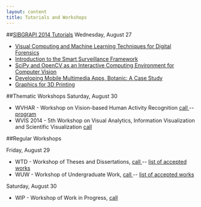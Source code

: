 ```yaml
---
layout: content
title: Tutorials and Workshops  
---
```


##[SIBGRAPI 2014 Tutorials](tutorials.html)
Wednesday, August 27

- [Visual Computing and Machine Learning Techniques for Digital Forensics](tutorials.html)
- [Introduction to the Smart Surveillance Framework](tutorials.html)
- [SciPy and OpenCV as an Interactive Computing Environment for Computer Vision](tutorials.html)
- [Developing Mobile Multimedia Apps, Botanic: A Case Study](tutorials.html)
- [Graphics for 3D Printing](tutorials.html)

##Thematic Workshops
Saturday, August 30

- WVHAR - Workshop on Vision-based Human Activity Recognition [   call   ](call-for-wvhar.html) -- [   program   ](program_WVHAR.html)
- WVIS 2014 - 5th Workshop on Visual Analytics, Information Visualization and Scientific Visualization [   call   ](call-for-wvis.html)

##Regular Workshops

Friday, August 29

- WTD - Workshop of Theses and Dissertations, [   call   ](call-for-WTD.html) -- [  list of accepted works  ](SIBGRAPI2014-WTD-posters.html)
- WUW - Workshop of Undergraduate Work, [   call   ](call-for-WUW.html) -- [  list of accepted works  ](SIBGRAPI2014-WUW-posters.html)

Saturday, August 30

- WIP - Workshop of Work in Progress, [   call   ](call-for-WiP.html)
